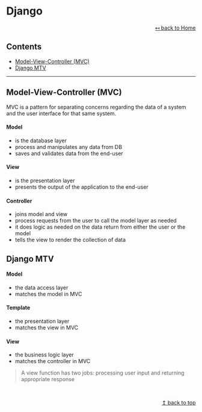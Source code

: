 # Django

<div align="right">

[↤ back to Home](README.md)

</div>

## Contents
* [Model-View-Controller (MVC)](#model-view-controller-(mvc))
* [Django MTV](#django-mtv)
---

## Model-View-Controller (MVC)
MVC is a pattern for separating concerns regarding the data of a system and the user interface for that same system.
#### Model
* is the database layer
* process and manipulates any data from DB
* saves and validates data from the end-user

#### View
* is the presentation layer
* presents the output of the application to the end-user

#### Controller
* joins model and view
* process requests from the user to call the model layer as needed
* it does logic as needed on the data return from either the user or the model
* tells the view to render the collection of data

## Django MTV
#### Model
* the data access layer
* matches the model in MVC

#### Template
* the presentation layer
* matches the view in MVC

#### View
* the business logic layer
* matches the controller in MVC
> A view function has two jobs: processing user input and returning appropriate response

<br>
<div align="right">

[↥ back to top](#django)

</div>
<br>
